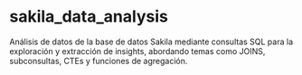 # sakila_data_analysis
Análisis de datos de la base de datos Sakila mediante consultas SQL para la exploración y extracción de insights, abordando temas como JOINS, subconsultas, CTEs y funciones de agregación.
